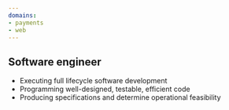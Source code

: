 ```yaml
---
domains:
- payments
- web
---
```


## Software engineer

* Executing full lifecycle software development
* Programming well-designed, testable, efficient code
* Producing specifications and determine operational feasibility
